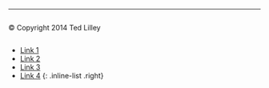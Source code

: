---

<div class="large-6 columns" markdown="1">

&copy; Copyright 2014 Ted Lilley

</div>
<div class="large-6 columns" markdown="1">

- [Link 1][1]
- [Link 2][1]
- [Link 3][1]
- [Link 4][1]
{: .inline-list .right}

</div>

[1]: #
